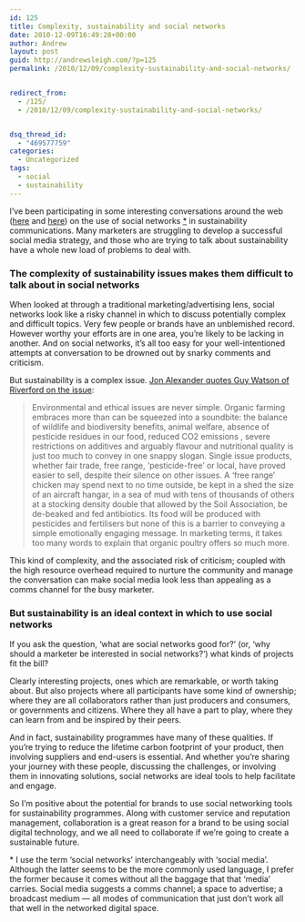 ```yaml
---
id: 125
title: Complexity, sustainability and social networks
date: 2010-12-09T16:49:28+00:00
author: Andrew
layout: post
guid: http://andrewsleigh.com/?p=125
permalink: /2010/12/09/complexity-sustainability-and-social-networks/


redirect_from:
  - /125/
  - /2010/12/09/complexity-sustainability-and-social-networks/


dsq_thread_id:
  - "469577759"
categories:
  - Uncategorized
tags:
  - social
  - sustainability
---
```

I&#8217;ve been participating in some interesting conversations around the web ([here](http://www.futerra.co.uk/blog/883#comment-106394487) and [here](http://www.conservation-economy.org/2010/09/should-organics-be-simpler-or-should-advertising-be-more-complex)) on the use of social networks [*](#footnote) in sustainability communications. Many marketers are struggling to develop a successful social media strategy, and those who are trying to talk about sustainability have a whole new load of problems to deal with.<!--more-->

### The complexity of sustainability issues makes them difficult to talk about in social networks

When looked at through a traditional marketing/advertising lens, social networks look like a risky channel in which to discuss potentially complex and difficult topics. Very few people or brands have an unblemished record. However worthy your efforts are in one area, you&#8217;re likely to be lacking in another. And on social networks, it&#8217;s all too easy for your well-intentioned attempts at conversation to be drowned out by snarky comments and criticism.

But sustainability is a complex issue. [Jon Alexander quotes Guy Watson of Riverford on the issue](http://www.conservation-economy.org/2010/09/should-organics-be-simpler-or-should-advertising-be-more-complex):

> Environmental and ethical issues are never simple. Organic farming embraces more than can be squeezed into a soundbite: the balance of wildlife and biodiversity benefits, animal welfare, absence of pesticide residues in our food, reduced CO2 emissions , severe restrictions on additives and arguably flavour and nutritional quality is just too much to convey in one snappy slogan. Single issue products, whether fair trade, free range, ‘pesticide-free’ or local, have proved easier to sell, despite their silence on other issues. A ‘free range’ chicken may spend next to no time outside, be kept in a shed the size of an aircraft hangar, in a sea of mud with tens of thousands of others at a stocking density double that allowed by the Soil Association, be de-beaked and fed antibiotics. Its food will be produced with pesticides and fertilisers but none of this is a barrier to conveying a simple emotionally engaging message. In marketing terms, it takes too many words to explain that organic poultry offers so much more.

This kind of complexity, and the associated risk of criticism; coupled with the high resource overhead required to nurture the community and manage the conversation can make social media look less than appealing as a comms channel for the busy marketer.

### But sustainability is an ideal context in which to use social networks

If you ask the question, &#8216;what are social networks good for?&#8217; (or, &#8216;why should a marketer be interested in social networks?&#8217;) what kinds of projects fit the bill?

Clearly interesting projects, ones which are remarkable, or worth taking about. But also projects where all participants have some kind of ownership; where they are all collaborators rather than just producers and consumers, or governments and citizens. Where they all have a part to play, where they can learn from and be inspired by their peers.

And in fact, sustainability programmes have many of these qualities. If you&#8217;re trying to reduce the lifetime carbon footprint of your product, then involving suppliers and end-users is essential. And whether you&#8217;re sharing your journey with these people, discussing the challenges, or involving them in innovating solutions, social networks are ideal tools to help facilitate and engage.

So I&#8217;m positive about the potential for brands to use social networking tools for sustainability programmes. Along with customer service and reputation management, collaboration is a great reason for a brand to be using social digital technology, and we all need to collaborate if we&#8217;re going to create a sustainable future.

<a name="footnote"></a>* I use the term &#8216;social networks&#8217; interchangeably with &#8216;social media&#8217;. Although the latter seems to be the more commonly used language, I prefer the former because it comes without all the baggage that that &#8216;media&#8217; carries. Social media suggests a comms channel; a space to advertise; a broadcast medium — all modes of communication that just don&#8217;t work all that well in the networked digital space.